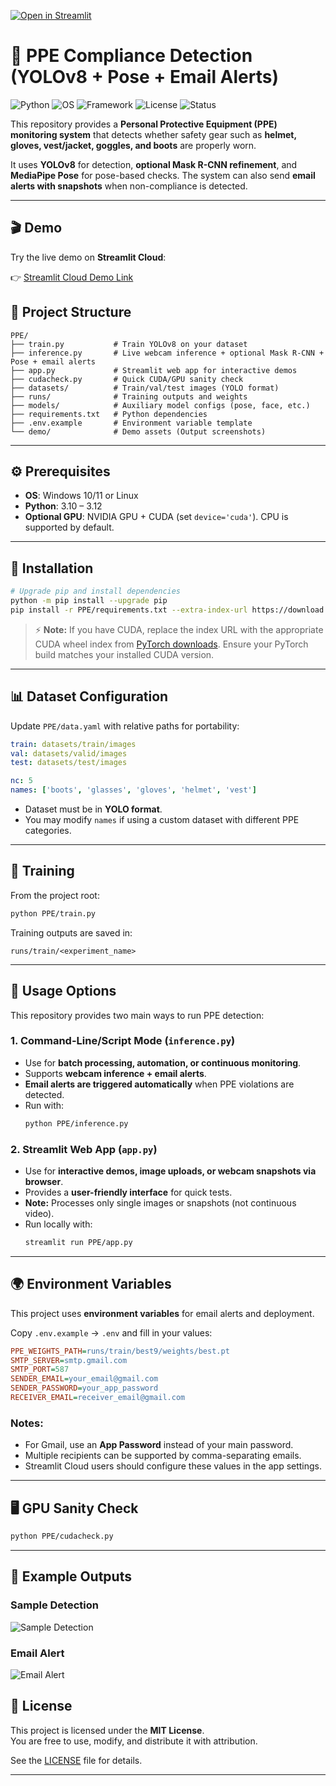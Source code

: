 [![Open in Streamlit](https://static.streamlit.io/badges/streamlit_badge_black_white.svg)](https://your-streamlit-cloud-link.streamlit.app)

# 🦺 PPE Compliance Detection (YOLOv8 + Pose + Email Alerts)

<!-- Badges -->
![Python](https://img.shields.io/badge/Python-3.10--3.12-blue) 
![OS](https://img.shields.io/badge/OS-Windows%20%7C%20Linux-yellowgreen) 
![Framework](https://img.shields.io/badge/Framework-YOLOv8-orange) 
![License](https://img.shields.io/badge/License-MIT-green) 
![Status](https://img.shields.io/badge/Status-Active-brightgreen)

This repository provides a **Personal Protective Equipment (PPE) monitoring system** that detects whether safety gear such as **helmet, gloves, vest/jacket, goggles, and boots** are properly worn.  

It uses **YOLOv8** for detection, **optional Mask R-CNN refinement**, and **MediaPipe Pose** for pose-based checks. The system can also send **email alerts with snapshots** when non-compliance is detected.

---

## 🎬 Demo
Try the live demo on **Streamlit Cloud**:  

👉 [Streamlit Cloud Demo Link](#) 

## 📂 Project Structure
```
PPE/
├── train.py           # Train YOLOv8 on your dataset
├── inference.py       # Live webcam inference + optional Mask R-CNN + Pose + email alerts
├── app.py             # Streamlit web app for interactive demos
├── cudacheck.py       # Quick CUDA/GPU sanity check
├── datasets/          # Train/val/test images (YOLO format)
├── runs/              # Training outputs and weights
├── models/            # Auxiliary model configs (pose, face, etc.)
├── requirements.txt   # Python dependencies
├── .env.example       # Environment variable template
└── demo/              # Demo assets (Output screenshots)
```

---

## ⚙️ Prerequisites
- **OS**: Windows 10/11 or Linux  
- **Python**: 3.10 – 3.12  
- **Optional GPU**: NVIDIA GPU + CUDA (set `device='cuda'`). CPU is supported by default.  

---

## 🔧 Installation
```bash
# Upgrade pip and install dependencies
python -m pip install --upgrade pip
pip install -r PPE/requirements.txt --extra-index-url https://download.pytorch.org/whl/cpu
```

> ⚡ **Note:** If you have CUDA, replace the index URL with the appropriate CUDA wheel index from [PyTorch downloads](https://pytorch.org/get-started/locally/). Ensure your PyTorch build matches your installed CUDA version.

---

## 📊 Dataset Configuration
Update `PPE/data.yaml` with relative paths for portability:
```yaml
train: datasets/train/images
val: datasets/valid/images
test: datasets/test/images

nc: 5
names: ['boots', 'glasses', 'gloves', 'helmet', 'vest']
```

- Dataset must be in **YOLO format**.  
- You may modify `names` if using a custom dataset with different PPE categories.  

---

## 🚀 Training
From the project root:
```bash
python PPE/train.py
```
Training outputs are saved in:
```
runs/train/<experiment_name>
```

---

## 📌 Usage Options

This repository provides two main ways to run PPE detection:

### 1. Command-Line/Script Mode (`inference.py`)
- Use for **batch processing, automation, or continuous monitoring**.  
- Supports **webcam inference + email alerts**.  
- **Email alerts are triggered automatically** when PPE violations are detected.  
- Run with:
  ```bash
  python PPE/inference.py
  ```

### 2. Streamlit Web App (`app.py`)
- Use for **interactive demos, image uploads, or webcam snapshots via browser**.  
- Provides a **user-friendly interface** for quick tests.  
- **Note:** Processes only single images or snapshots (not continuous video).  
- Run locally with:
  ```bash
  streamlit run PPE/app.py
  ```

---

## 🌍 Environment Variables
This project uses **environment variables** for email alerts and deployment.  

Copy `.env.example` → `.env` and fill in your values:  
```ini
PPE_WEIGHTS_PATH=runs/train/best9/weights/best.pt
SMTP_SERVER=smtp.gmail.com
SMTP_PORT=587
SENDER_EMAIL=your_email@gmail.com
SENDER_PASSWORD=your_app_password
RECEIVER_EMAIL=receiver_email@gmail.com
```

### Notes:
- For Gmail, use an **App Password** instead of your main password.  
- Multiple recipients can be supported by comma-separating emails.  
- Streamlit Cloud users should configure these values in the app settings.  

---

## 🖥️ GPU Sanity Check
```bash
python PPE/cudacheck.py
```
---

## 📸 Example Outputs

### Sample Detection
![Sample Detection](PPE/demo/sample_detection.png)

### Email Alert
![Email Alert](PPE/demo/email_alert.png)

## 📜 License
This project is licensed under the **MIT License**.  
You are free to use, modify, and distribute it with attribution.  

See the [LICENSE](LICENSE) file for details.  

---

